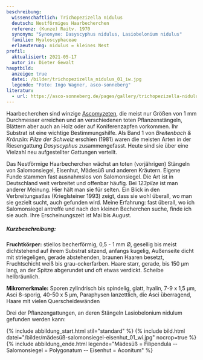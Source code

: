 ```yaml
---
beschreibung:
  wissenschaftlich: Trichopezizella nidulus
  deutsch: Nestförmiges Haarbecherchen
  referenz: (Kunze) Raitv. 1970
  synonym: "Synonyme: Dasyscyphus nidulus, Lasiobelonium nidulus"
  familie: Hyaloscyphaceae
  erlaeuterung: nidulus = kleines Nest
profil:
  aktualisiert: 2021-05-17
  autor_in: Dieter Gewalt
hauptbild:
  anzeige: true
  datei: /bilder/trichopezizella_nidulus_01_iw.jpg
  legende: "Foto: Ingo Wagner, asco-sonneberg"
literatur:
  - url: https://asco-sonneberg.de/pages/gallery/trichopezizella-nidulus-090606-01xs15971.php
---
```

Haarbecherchen sind winzige [Ascomyzeten](<Ascomyzeten "Glossar">), die meist nur Größen von 1 mm Durchmesser erreichen und an verschiedenen toten Pflanzenstängeln, Blättern aber auch an Holz oder auf Koniferenzapfen vorkommen. Ihr Substrat ist eine wichtige Bestimmungshilfe. Als Band 1 von *Breitenbach & Kränzlin: Pilze der Schweiz* erschien (1981) waren die meisten Arten in der Riesengattung *Dasyscyphus* zusammengefasst. Heute sind sie über eine Vielzahl neu aufgestellter Gattungen verteilt. 

Das Nestförmige Haarbecherchen wächst an toten (vorjährigen) Stängeln von Salomonsiegel, Eisenhut, Mädesüß und anderen Kräutern. Eigene Funde stammen fast ausnahmslos von Salomonsiegel. Die Art ist in Deutschland weit verbreitet und offenbar häufig. Bei *123pilze* ist man anderer Meinung. Hier hält man sie für selten. Ein Blick in den Verbreitungsatlas (Krieglsteiner 1993) zeigt, dass sie wohl überall, wo man sie gezielt sucht, auch gefunden wird. Meine Erfahrung: fast überall, wo ich Salomonsiegel antreffe und nach den kleinen Becherchen suche, finde ich sie auch. Ihre Erscheinungszeit ist Mai bis August.

##### Kurzbeschreibung:

**Fruchtkörper:** stiellos becherförmig, 0,5 - 1 mm Ø, gesellig bis meist dichtstehend auf ihrem Substrat sitzend, anfangs kugelig, Außenseite dicht mit striegeligen, gerade abstehenden, braunen Haaren besetzt, Fruchtschicht weiß bis grau-ockerfarben. Haare starr, gerade, bis 150 µm lang, an der Spitze abgerundet und oft etwas verdickt. Scheibe hellbräunlich.


**Mikromerkmale:** Sporen zylindrisch bis spindelig, glatt, hyalin, 7-9 x 1,5 µm, Asci 8-sporig, 40-50 x 5 µm, Paraphysen lanzettlich, die Asci überragend, Haare mit vielen Querscheidewänden

Drei der Pflanzengattungen, an deren Stängeln Lasiobelonium nidulum gefunden werden kann:

{% include abbildung_start.html stil="standard" %}
{% include bild.html datei="/bilder/mädesüß-salomonsiegel-eisenhut_01_wi.jpg" nocrop=true %}
{% include abbildung_ende.html legende="Mädesüß = Filipendula -- Salomonsiegel = Polygonatum -- Eisenhut = Aconitum" %}